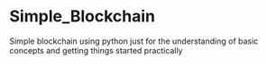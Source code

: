 # Simple_Blockchain
Simple blockchain using python just for the understanding of basic concepts and getting things started practically
